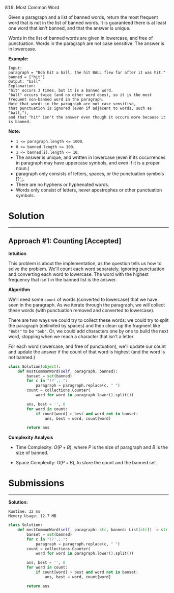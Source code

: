 819. Most Common Word

Given a paragraph and a list of banned words, return the most frequent word that is not in the list of banned words.  It is guaranteed there is at least one word that isn't banned, and that the answer is unique.

Words in the list of banned words are given in lowercase, and free of punctuation.  Words in the paragraph are not case sensitive.  The answer is in lowercase.

 

**Example:**
```
Input: 
paragraph = "Bob hit a ball, the hit BALL flew far after it was hit."
banned = ["hit"]
Output: "ball"
Explanation: 
"hit" occurs 3 times, but it is a banned word.
"ball" occurs twice (and no other word does), so it is the most frequent non-banned word in the paragraph. 
Note that words in the paragraph are not case sensitive,
that punctuation is ignored (even if adjacent to words, such as "ball,"), 
and that "hit" isn't the answer even though it occurs more because it is banned.
```

**Note:**

* `1 <= paragraph.length <= 1000`.
* `0 <= banned.length <= 100`.
* `1 <= banned[i].length <= 10`.
* The answer is unique, and written in lowercase (even if its occurrences in paragraph may have uppercase symbols, and even if it is a proper noun.)
* paragraph only consists of letters, spaces, or the punctuation symbols !?',;.
* There are no hyphens or hyphenated words.
* Words only consist of letters, never apostrophes or other punctuation symbols.

# Solution
---
## Approach #1: Counting [Accepted]
**Intuition**

This problem is about the implementation, as the question tells us how to solve the problem. We'll count each word separately, ignoring punctuation and converting each word to lowercase. The word with the highest frequency that isn't in the banned list is the answer.

**Algorithm**

We'll need some `count` of words (converted to lowercase) that we have seen in the paragraph. As we iterate through the paragraph, we will collect these words (with punctuation removed and converted to lowercase).

There are two ways we could try to collect these words: we could try to split the paragraph (delimited by spaces) and then clean up the fragment like `"Bob!"` to be `"bob"`. Or, we could add characters one by one to build the next word, stopping when we reach a character that isn't a letter.

For each word (lowercase, and free of punctuation), we'll update our count and update the answer if the count of that word is highest (and the word is not banned.)

```python
class Solution(object):
    def mostCommonWord(self, paragraph, banned):
        banset = set(banned)
        for c in "!?',;.":
            paragraph = paragraph.replace(c, " ")
        count = collections.Counter(
            word for word in paragraph.lower().split())

        ans, best = '', 0
        for word in count:
            if count[word] > best and word not in banset:
                ans, best = word, count[word]

        return ans
```

**Complexity Analysis**

* Time Complexity: $O(P + B)$, where $P$ is the size of paragraph and $B$ is the size of banned.

* Space Complexity: $O(P + B)$, to store the count and the banned set.

# Submissions
---
**Solution:**
```
Runtime: 32 ms
Memory Usage: 12.7 MB
```
```python
class Solution:
    def mostCommonWord(self, paragraph: str, banned: List[str]) -> str:
        banset = set(banned)
        for c in "!?',;.":
            paragraph = paragraph.replace(c, " ")
        count = collections.Counter(
            word for word in paragraph.lower().split())

        ans, best = '', 0
        for word in count:
            if count[word] > best and word not in banset:
                ans, best = word, count[word]

        return ans
```
